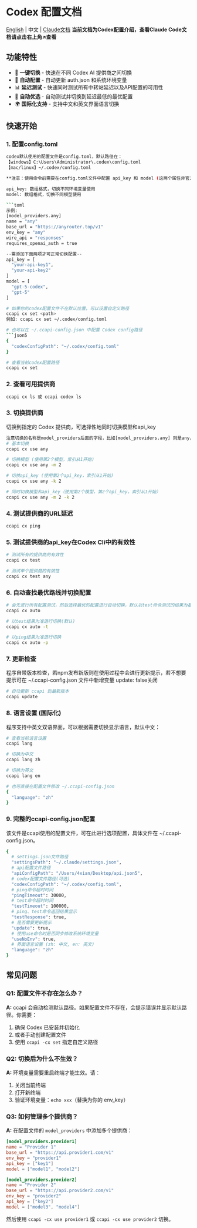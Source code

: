 # Codex 配置文档

[English](./CODEX_README_EN.md) | 中文 | [Claude文档](./README.md)
**当前文档为Codex配置介绍，查看Claude Code文档请点击右上角↗️查看**

## 功能特性

- 🔄 **一键切换** - 快速在不同 Codex AI 提供商之间切换
- 🔐 **自动配置** - 自动更新 auth.json 和系统环境变量
- 📊 **延迟测试** - 快速同时测试所有中转站延迟以及API配置的可用性
- 🎯 **自动优选** - 自动测试并切换到延迟最低的最优配置
- 🌍 **国际化支持** - 支持中文和英文界面语言切换

## 快速开始

### 1. 配置config.toml

```bash
codex默认使用的配置文件是config.toml，默认路径在：
【windows】C:\Users\Administrator\.codex\config.toml
【mac/linux】~/.codex/config.toml

**注意：使用命令前需要在config.toml文件中配置 api_key 和 model (这两个属性非官方属性，仅ccapi使用)：**

api_key: 数组格式，切换不同环境变量使用
model: 数组格式，切换不同模型使用

```toml
示例:
[model_providers.any]
name = "any"
base_url = "https://anyrouter.top/v1"
env_key = "any"
wire_api = "responses"
requires_openai_auth = true

--需添加下面两项才可正常切换配置--
api_key = [
  "your-api-key1",
  "your-api-key2"
]
model = [
  "gpt-5-codex",
  "gpt-5"
]

# 如果你的codex配置文件不在默认位置，可以设置自定义路径
ccapi cx set <path>
例如: ccapi cx set ~/.codex/config.toml

# 也可以在 ~/.ccapi-config.json 中配置 Codex config路径
```json5
{
  "codexConfigPath": "~/.codex/config.toml"
}

# 查看当前codex配置路径
ccapi cx set
```

### 2. 查看可用提供商

```bash
ccapi cx ls 或 ccapi codex ls
```

### 3. 切换提供商

切换到指定的 Codex 提供商，可选择性地同时切换模型和api_key

```bash
注意切换的名称是model_providers后面的字段，比如[model_providers.any] 则是any，不是配置中的name字段
# 基本切换
ccapi cx use any

# 切换模型 (使用第2个模型，索引从1开始)
ccapi cx use any -m 2

# 切换api_key (使用第2个api_key，索引从1开始)
ccapi cx use any -k 2

# 同时切换模型和api_key（使用第2个模型，第2个api_key，索引从1开始）
ccapi cx use any -m 2 -k 2
```

### 4. 测试提供商的URL延迟

```bash
ccapi cx ping
```

### 5. 测试提供商的api_key在Codex Cli中的有效性

```bash
# 测试所有的提供商的有效性
ccapi cx test

# 测试单个提供商的有效性
ccapi cx test any
```

### 6. 自动查找最优路线并切换配置

```bash
# 会先进行所有配置测试，然后选择最优的配置进行自动切换，默认以test命令测试的结果为基准切换
ccapi cx auto

# 以test结果为准进行切换(默认)
ccapi cx auto -t

# 以ping结果为准进行切换
ccapi cx auto -p

```

### 7. 更新检查

程序自带版本检查，若npm发布新版则在使用过程中会进行更新提示，若不想要提示可在 ~/.ccapi-config.json 文件中新增变量 update: false关闭

```bash
# 自动更新 ccapi 到最新版本
ccapi update
```

### 8. 语言设置 (国际化)

程序支持中英文双语界面，可以根据需要切换显示语言，默认中文：

```bash
# 查看当前语言设置
ccapi lang

# 切换为中文
ccapi lang zh

# 切换为英文
ccapi lang en

# 也可直接在配置文件修改 ~/.ccapi-config.json
{
  "language": "zh"
}
```

### 9. 完整的ccapi-config.json配置

该文件是ccapi使用的配置文件，可在此进行选项配置，具体文件在 ~/.ccapi-config.json。

```bash
{
  # settings.json文件路径
  "settingsPath": "~/.claude/settings.json",
  # api配置文件路径
  "apiConfigPath": "/Users/4xian/Desktop/api.json5",
  # codex配置文件路径(可选)
  "codexConfigPath": "~/.codex/config.toml",
  # ping命令超时时间
  "pingTimeout": 30000,
  # test命令超时时间
  "testTimeout": 100000,
  # ping、test命令返回结果显示
  "testResponse": true,
  # 是否需要更新提示
  "update": true,
  # 使用use命令时是否同步修改系统环境变量
  "useNoEnv": true,
  # 界面语言设置 (zh: 中文, en: 英文)
  "language": "zh"
}
```

## 常见问题

### Q1: 配置文件不存在怎么办？

**A:** ccapi 会自动检测默认路径。如果配置文件不存在，会提示错误并显示默认路径。你需要：

1. 确保 Codex 已安装并初始化
2. 或者手动创建配置文件
3. 使用 `ccapi -cx set` 指定自定义路径

### Q2: 切换后为什么不生效？

**A:** 环境变量需要重启终端才能生效。请：

1. 关闭当前终端
2. 打开新终端
3. 验证环境变量：`echo xxx`（替换为你的 env_key）

### Q3: 如何管理多个提供商？

**A:** 在配置文件的 `model_providers` 中添加多个提供商：

```toml
[model_providers.provider1]
name = "Provider 1"
base_url = "https://api.provider1.com/v1"
env_key = "provider1"
api_key = ["key1"]
model = ["model1", "model2"]

[model_providers.provider2]
name = "Provider 2"
base_url = "https://api.provider2.com/v1"
env_key = "provider2"
api_key = ["key2"]
model = ["model3", "model4"]
```

然后使用 `ccapi -cx use provider1` 或 `ccapi -cx use provider2` 切换。
